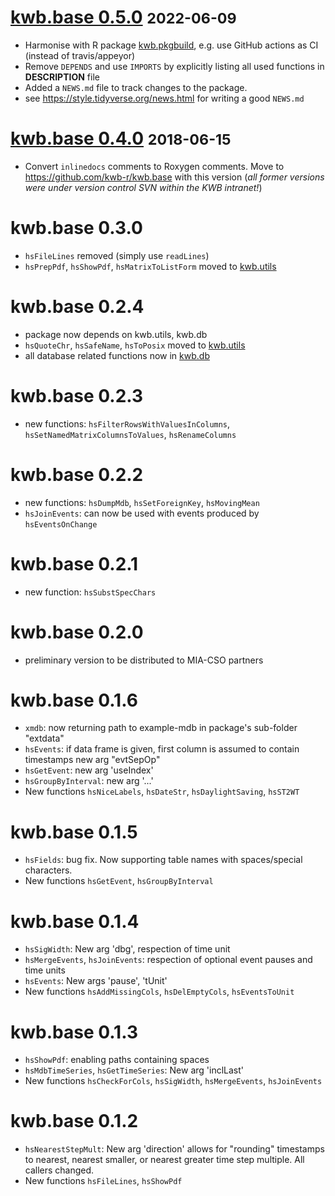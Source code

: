 # [kwb.base 0.5.0](https://github.com/KWB-R/kwb.base/releases/tag/v0.5.0)  <small>2022-06-09</small>

* Harmonise with R package [kwb.pkgbuild](https://github.com/kwb-r/kwb.pkgbuild),
e.g. use GitHub actions as CI (instead of travis/appeyor)
* Remove `DEPENDS` and use `IMPORTS` by explicitly listing all used functions
in **DESCRIPTION** file 
* Added a `NEWS.md` file to track changes to the package.
* see https://style.tidyverse.org/news.html for writing a good `NEWS.md`


# [kwb.base 0.4.0](https://github.com/KWB-R/kwb.base/releases/tag/v0.4.0)  <small>2018-06-15</small>

* Convert `inlinedocs` comments to Roxygen comments. Move to 
https://github.com/kwb-r/kwb.base with this version (*all former versions were under 
version control SVN within the KWB intranet!*)

# kwb.base 0.3.0

* `hsFileLines` removed (simply use `readLines`)
* `hsPrepPdf`, `hsShowPdf`, `hsMatrixToListForm` moved to [kwb.utils](https://github.com/kwb-r/kwb.utils)

# kwb.base 0.2.4

* package now depends on kwb.utils, kwb.db
* `hsQuoteChr`, `hsSafeName`, `hsToPosix` moved to [kwb.utils](https://github.com/kwb-r/kwb.utils)
* all database related functions now in [kwb.db](https://github.com/kwb-r/kwb.db)

# kwb.base 0.2.3

* new functions: `hsFilterRowsWithValuesInColumns`, `hsSetNamedMatrixColumnsToValues`, 
  `hsRenameColumns`

# kwb.base 0.2.2

* new functions: `hsDumpMdb`, `hsSetForeignKey`, `hsMovingMean`
* `hsJoinEvents`: can now be used with events produced by `hsEventsOnChange`

# kwb.base 0.2.1

* new function: `hsSubstSpecChars`

# kwb.base 0.2.0

* preliminary version to be distributed to MIA-CSO partners

# kwb.base 0.1.6

* `xmdb`: now returning path to example-mdb in package's sub-folder "extdata"
* `hsEvents`: if data frame is given, first column is assumed to contain timestamps
    new arg "evtSepOp"
* `hsGetEvent`: new arg 'useIndex'
* `hsGroupByInterval`: new arg '...'
* New functions `hsNiceLabels`, `hsDateStr`, `hsDaylightSaving`, `hsST2WT`

# kwb.base 0.1.5

* `hsFields`: bug fix. Now supporting table names with spaces/special characters.
* New functions `hsGetEvent`, `hsGroupByInterval`

# kwb.base 0.1.4

* `hsSigWidth`: New arg 'dbg', respection of time unit
* `hsMergeEvents`, `hsJoinEvents`: respection of optional event pauses and time units
* `hsEvents`: New args 'pause', 'tUnit'
* New functions `hsAddMissingCols`, `hsDelEmptyCols`, `hsEventsToUnit`

# kwb.base 0.1.3

* `hsShowPdf`: enabling paths containing spaces
* `hsMdbTimeSeries`, `hsGetTimeSeries`: New arg 'inclLast'
* New functions `hsCheckForCols`, `hsSigWidth`, `hsMergeEvents`, `hsJoinEvents`

# kwb.base 0.1.2

* `hsNearestStepMult`: New arg 'direction' allows for "rounding" timestamps to 
nearest, nearest smaller, or nearest greater time step multiple. 
All callers changed.
* New functions `hsFileLines`, `hsShowPdf`